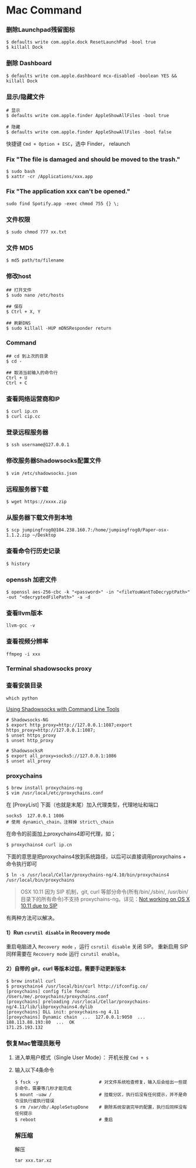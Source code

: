 Mac Command
===========

### 删除Launchpad残留图标

	$ defaults write com.apple.dock ResetLaunchPad -bool true
	$ killall Dock
	
### 删除 Dashboard

	$ defaults write com.apple.dashboard mcx-disabled -boolean YES && killall Dock
	
### 显示/隐藏文件

	# 显示
	$ defaults write com.apple.finder AppleShowAllFiles -bool true

	# 隐藏
	$ defaults write com.apple.finder AppleShowAllFiles -bool false
	
快捷键 `Cmd + Option + ESC`，选中 Finder， relaunch

### Fix "The file is damaged and should be moved to the trash."

	$ sudo bash
	$ xattr -cr /Applications/xxx.app
	
### Fix "The application xxx can't be opened."
	
	sudo find Spotify.app -exec chmod 755 {} \;

### 文件权限

	$ sudo chmod 777 xx.txt
	
### 文件 MD5

	$ md5 path/to/filename
	
### 修改host

	## 打开文件
	$ sudo nano /etc/hosts
	
	## 保存
	$ Ctrl + X, Y
	
	## 刷新DNS
	$ sudo killall -HUP mDNSResponder return

### Command

	## cd 到上次的目录
	$ cd - 
	
	## 取消当前输入的命令行
	Ctrl + U 
	Ctrl + C

### 查看网络运营商和IP

	$ curl ip.cn
	$ curl cip.cc
	
### 登录远程服务器

	$ ssh username@127.0.0.1
	
### 修改服务器Shadowsocks配置文件

	$ vim /etc/shadowsocks.json
	
### 远程服务器下载

	$ wget https://xxxx.zip
	
### 从服务器下载文件到本地

	$ scp jumpingfrog0@104.238.160.7:/home/jumpingfrog0/Paper-osx-1.1.2.zip ~/Desktop
	
### 查看命令行历史记录

	$ history
		
### openssh 加密文件

	$ openssl aes-256-cbc -k "<password>" -in "<fileYouWantToDecryptPath>" -out "<decryptedFilePath>" -a -d
	
### 查看llvm版本

	llvm-gcc -v
	
### 查看视频分辨率

	ffmpeg -i xxx
	
### Terminal shadowsocks proxy

### 查看安装目录

	which python

[Using Shadowsocks with Command Line Tools](https://github.com/shadowsocks/shadowsocks/wiki/Using-Shadowsocks-with-Command-Line-Tools)

	# Shadowsocks-NG
	$ export http_proxy=http://127.0.0.1:1087;export https_proxy=http://127.0.0.1:1087;
	$ unset https_proxy
	$ unset http_proxy
	
	# ShadowsocksR
	$ export all_proxy=socks5://127.0.0.1:1086
	$ unset all_proxy
	
### proxychains

	$ brew install proxychains-ng
	$ vim /usr/local/etc/proxychains.conf
	
在 [ProxyList] 下面（也就是末尾）加入代理类型，代理地址和端口
	
	socks5  127.0.0.1 1086
	# 使用 dynamic\_chain，注释掉 strict\_chain

在命令的前面加上proxychains4即可代理，如；
	
	$ proxychains4 curl ip.cn
	
下面的意思是把proxychains4放到系统路径，以后可以直接调用proxychains + 命令执行即可

	$ ln -s /usr/local/Cellar/proxychains-ng/4.10/bin/proxychains4 /usr/local/bin/proxychains
	
> OSX 10.11 因为 SIP 机制，git, curl 等部分命令(所有/bin/,/sbin/, /usr/bin/目录下的所有命令)不支持 proxychains-ng。详见：[Not working on OS X 10.11 due to SIP](https://github.com/rofl0r/proxychains-ng/issues/78)

有两种方法可以解决。

#### 1）Run `csrutil disable` in Recovery mode

重启电脑进入 `Recovery mode` ，运行 `csrutil disable` 关闭 SIP。
重新启用 SIP 同样需要在 `Recovery mode` 运行 `csrutil enable`。

#### 2）自带的 git，curl 等版本过低，需要手动更新版本

	$ brew install curl
	$ proxychains4 /usr/local/bin/curl http://ifconfig.co/
	[proxychains] config file found: /Users/me/.proxychains/proxychains.conf
	[proxychains] preloading /usr/local/Cellar/proxychains-ng/4.11/lib/libproxychains4.dylib
	[proxychains] DLL init: proxychains-ng 4.11
	[proxychains] Dynamic chain  ...  127.0.0.1:9050  ...  188.113.88.193:80  ...  OK
	171.25.193.132
	


### 恢复Mac管理员账号

1. 进入单用户模式（Single User Mode）： 开机长按 `Cmd + s`
2. 输入以下4条命令

	```terminal
	$ fsck -y 						# 对文件系统检查修复，输入后会给出一些提示命令，需要等几秒才能完成
	$ mount -uaw / 					# 挂载分区，执行后没有任何提示，并不是命令没执行或执行错误
	$ rm /var/db/.AppleSetupDone 	# 删除系统安装完毕的配置，执行后同样没有任何提示
	$ reboot						# 重启
	```

	### 解压缩

	解压

	```terminal
	tar xxx.tar.xz
	```
